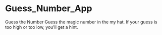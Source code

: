 # Guess_Number_App
Guess the Number Guess the magic number in the my hat. If your guess is too high or too low, you'll get a hint.
